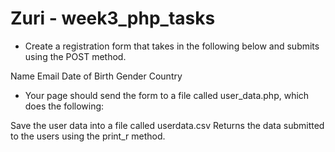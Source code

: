 # Zuri - week3_php_tasks

* Create a registration form that takes in the following below and submits using the POST method.

Name
Email
Date of Birth
Gender
Country

* Your page should send the form to a file called user_data.php, which does the following:

 Save the user data into a file called userdata.csv
 Returns the data submitted to the users using the print_r method.
